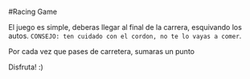 #Racing Game

El juego es simple, deberas llegar al final de la carrera, esquivando los autos.
`CONSEJO: ten cuidado con el cordon, no te lo vayas a comer`.

Por cada vez que pases de carretera, sumaras un punto

Disfruta! :)
